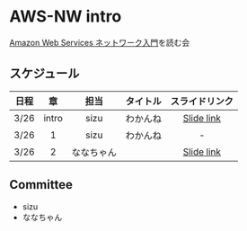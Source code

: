 # AWS-NW intro

[Amazon Web Services ネットワーク入門](https://www.amazon.co.jp/gp/product/B01M2BMB0V?pf_rd_r=NW1CJFAXJ7VTFM2NW8W7&pf_rd_p=3d322af3-60ce-4778-b834-9b7ade73f617)を読む会

## スケジュール

| 日程 | 章 | 担当 | タイトル | スライドリンク |
|:---:|:---:|:---:|:---:|:---:|
| 3/26 | intro | sizu | わかんね | [Slide link]() |
| 3/26 | 1 | sizu | わかんね | - |
| 3/26 | 2 | ななちゃん |  | [Slide link]() |

## Committee
- sizu
- ななちゃん
